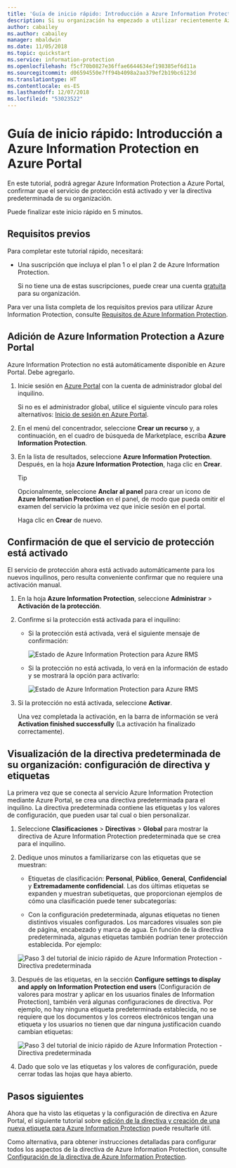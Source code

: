 ```yaml
---
title: 'Guía de inicio rápido: Introducción a Azure Information Protection en Azure Portal (AIP)'
description: Si su organización ha empezado a utilizar recientemente Azure Information Protection, empiece aquí para agregar el servicio a Azure Portal, confirmar que el servicio de protección está activado y ver la directiva.
author: cabailey
ms.author: cabailey
manager: mbaldwin
ms.date: 11/05/2018
ms.topic: quickstart
ms.service: information-protection
ms.openlocfilehash: f5cf70b0827e36ffae6644634ef198385ef6d11a
ms.sourcegitcommit: d06594550e7ff94b4098a2aa379ef2b19bc6123d
ms.translationtype: HT
ms.contentlocale: es-ES
ms.lasthandoff: 12/07/2018
ms.locfileid: "53023522"
---
```

# <a name="quickstart-get-started-with-azure-information-protection-in-the-azure-portal"></a>Guía de inicio rápido: Introducción a Azure Information Protection en Azure Portal

En este tutorial, podrá agregar Azure Information Protection a Azure Portal, confirmar que el servicio de protección está activado y ver la directiva predeterminada de su organización. 

Puede finalizar este inicio rápido en 5 minutos.

## <a name="prerequisites"></a>Requisitos previos

Para completar este tutorial rápido, necesitará:

- Una suscripción que incluya el plan 1 o el plan 2 de Azure Information Protection.
    
    Si no tiene una de estas suscripciones, puede crear una cuenta [gratuita](https://portal.office.com/Signup/Signup.aspx?OfferId=87dd2714-d452-48a0-a809-d2f58c4f68b7) para su organización.

Para ver una lista completa de los requisitos previos para utilizar Azure Information Protection, consulte [Requisitos de Azure Information Protection](requirements.md).

## <a name="add-azure-information-protection-to-the-azure-portal"></a>Adición de Azure Information Protection a Azure Portal

Azure Information Protection no está automáticamente disponible en Azure Portal. Debe agregarlo.

1. Inicie sesión en [Azure Portal](https://portal.azure.com) con la cuenta de administrador global del inquilino. 
    
    Si no es el administrador global, utilice el siguiente vínculo para roles alternativos: [Inicio de sesión en Azure Portal](configure-policy.md#signing-in-to-the-azure-portal).

2. En el menú del concentrador, seleccione **Crear un recurso** y, a continuación, en el cuadro de búsqueda de Marketplace, escriba **Azure Information Protection**. 
    
3. En la lista de resultados, seleccione **Azure Information Protection**. Después, en la hoja **Azure Information Protection**, haga clic en **Crear**.
    
    > [!TIP] 
    > Opcionalmente, seleccione **Anclar al panel** para crear un icono de **Azure Information Protection** en el panel, de modo que pueda omitir el examen del servicio la próxima vez que inicie sesión en el portal.
    
    Haga clic en **Crear** de nuevo.

## <a name="confirm-the-protection-service-is-activated"></a>Confirmación de que el servicio de protección está activado

El servicio de protección ahora está activado automáticamente para los nuevos inquilinos, pero resulta conveniente confirmar que no requiere una activación manual. 

1. En la hoja **Azure Information Protection**, seleccione **Administrar** > **Activación de la protección**.

2. Confirme si la protección está activada para el inquilino: 
    
    - Si la protección está activada, verá el siguiente mensaje de confirmación:
        
        ![Estado de Azure Information Protection para Azure RMS](./media/info-protect-azurerms-activated.png)
        
    - Si la protección no está activada, lo verá en la información de estado y se mostrará la opción para activarlo:
        
        ![Estado de Azure Information Protection para Azure RMS](./media/info-protect-azurerms-deactivated.png)

3. Si la protección no está activada, seleccione **Activar**. 

    Una vez completada la activación, en la barra de información se verá **Activation finished successfully** (La activación ha finalizado correctamente).

## <a name="view-your-organizations-default-policy---labels-and-policy-settings"></a>Visualización de la directiva predeterminada de su organización: configuración de directiva y etiquetas

La primera vez que se conecta al servicio Azure Information Protection mediante Azure Portal, se crea una directiva predeterminada para el inquilino. La directiva predeterminada contiene las etiquetas y los valores de configuración, que pueden usar tal cual o bien personalizar.

1. Seleccione **Clasificaciones** > **Directivas** > **Global** para mostrar la directiva de Azure Information Protection predeterminada que se crea para el inquilino.
    
2. Dedique unos minutos a familiarizarse con las etiquetas que se muestran:
    
    - Etiquetas de clasificación: **Personal**, **Público**, **General**, **Confidencial** y **Extremadamente confidencial**. Las dos últimas etiquetas se expanden y muestran subetiquetas, que proporcionan ejemplos de cómo una clasificación puede tener subcategorías:
    
    - Con la configuración predeterminada, algunas etiquetas no tienen distintivos visuales configurados. Los marcadores visuales son pie de página, encabezado y marca de agua. En función de la directiva predeterminada, algunas etiquetas también podrían tener protección establecida. Por ejemplo: 
    
    ![Paso 3 del tutorial de inicio rápido de Azure Information Protection - Directiva predeterminada](./media/info-protect-policy-default-labelsv2.png)
    
3. Después de las etiquetas, en la sección **Configure settings to display and apply on Information Protection end users** (Configuración de valores para mostrar y aplicar en los usuarios finales de Information Protection), también verá algunas configuraciones de directiva. Por ejemplo, no hay ninguna etiqueta predeterminada establecida, no se requiere que los documentos y los correos electrónicos tengan una etiqueta y los usuarios no tienen que dar ninguna justificación cuando cambian etiquetas:
    
    ![Paso 3 del tutorial de inicio rápido de Azure Information Protection - Directiva predeterminada](./media/info-protect-policy-default-settings.png) 

4. Dado que solo ve las etiquetas y los valores de configuración, puede cerrar todas las hojas que haya abierto.

## <a name="next-steps"></a>Pasos siguientes

Ahora que ha visto las etiquetas y la configuración de directiva en Azure Portal, el siguiente tutorial sobre [edición de la directiva y creación de una nueva etiqueta para Azure Information Protection](infoprotect-quick-start-tutorial.md) puede resultarle útil.

Como alternativa, para obtener instrucciones detalladas para configurar todos los aspectos de la directiva de Azure Information Protection, consulte [Configuración de la directiva de Azure Information Protection](configure-policy.md).

